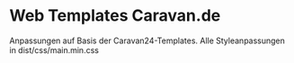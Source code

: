# Web Templates Caravan.de
Anpassungen auf Basis der Caravan24-Templates.
Alle Styleanpassungen in dist/css/main.min.css

